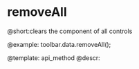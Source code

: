 removeAll
=============

@short:clears the component of all controls



@example:
toolbar.data.removeAll();

@template: api_method
@descr: